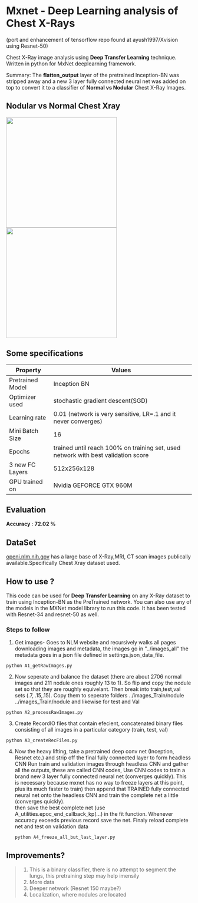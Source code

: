 # Mxnet - Deep Learning analysis of Chest X-Rays 
(port and enhancement of tensorflow repo found at ayush1997/Xvision using Resnet-50)

Chest X-Ray image analysis using  **Deep Transfer Learning** technique.  Written in python for MxNet deeplearning framework.

Summary: The **flatten_output** layer of the pretrained Inception-BN was stripped away and a new 3 layer fully connected neural net was added on top to convert it to a classifier of **Normal vs Nodular** Chest X-Ray Images.

## Nodular vs Normal Chest Xray
<img src="https://github.com/kperkins411/XVision_Mxnet/blob/master/images/nodule.png" width="300" height="300" />
<img src="https://github.com/kperkins411/XVision_Mxnet/blob/master/images/normal.png" width="300" height="300" />

## Some specifications

| Property      |Values         |
| ------------- | ------------- |
| Pretrained Model | Inception BN  |
| Optimizer used  | stochastic gradient descent(SGD)  |
| Learning rate  | 0.01 (network is very sensitive, LR=.1 and it never converges)|  
|Mini Batch Size| 16 |
| Epochs | trained until reach 100% on training set, used network with best validation score |
|3 new FC Layers| 512x256x128 |
|GPU trained on| Nvidia GEFORCE GTX 960M|

## Evaluation

**Accuracy** : **72.02 %**

## DataSet
[openi.nlm.nih.gov](https://openi.nlm.nih.gov/gridquery.php?q=&it=x,xg&sub=x&m=1&n=101) has a large base of X-Ray,MRI, CT scan images publically available.Specifically Chest Xray dataset used.

## How to use ?
This code can be used for **Deep Transfer Learning** on any X-Ray dataset to train using Inception-BN as the PreTrained network. You can also use any of the models in the MXNet model library to run this code.  It has been tested with Resnet-34 and resnet-50 as well.
### Steps to follow 

1. Get images- Goes to NLM website and recursively walks all pages downloading images and metadata, the images go in "../images_all" the metadata goes in a json file defined in settings.json_data_file. 

  ```python A1_getRawImages.py```

2. Now seperate and balance the dataset (there are about 2706 normal images and 211 nodule ones roughly 13 to 1).  So flip and copy the nodule set so that they are roughly equivelant.  Then break into train,test,val sets (.7, .15,.15).
Copy them to seperate folders 
    ../images_Train/nodule
    ../images_Train/nodule
and likewise for test and Val

```python A2_processRawImages.py```

3. Create RecordIO files that contain efecient, concatenated binary files consisting of all images in a particular category (train, test, val)

```python A3_createRecFiles.py```

4. Now the heavy lifting, 
    take a pretrained deep conv net (Inception, Resnet etc.) and strip off the final fully connected layer to form headless         CNN
    Run train and validation images through headless CNN and gather all the outputs, these are called CNN codes, 
    Use CNN codes to train a brand new 3 layer fully connected neural net (converges quickly). This is necessary because          mxnet has no way to freeze layers at this point, plus its much faster to train)
    then append that TRAINED fully connected neural net onto the headless CNN and train the complete net a little (converges         quickly).  
    then save the best complete net (use A_utilities.epoc_end_callback_kp(...) in the fit function.  Whenever accuracy             exceeds previous record save the net.
    Finaly reload complete net and test on validation data
    
    ```python A4_freeze_all_but_last_layer.py```

## Improvements?

> 1. This is a binary classifier, there is no attempt to segment the lungs, this pretraining step may help imensily
> 2. More data
> 3. Deeper network (Resnet 150 maybe?)
> 4. Localization, where nodules are located


